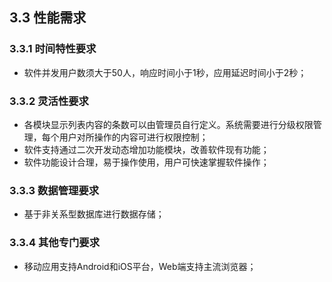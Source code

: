 
## 3.3 性能需求

### 3.3.1 时间特性要求

* 软件并发用户数须大于50人，响应时间小于1秒，应用延迟时间小于2秒；

### 3.3.2 灵活性要求

* 各模块显示列表内容的条数可以由管理员自行定义。系统需要进行分级权限管理，每个用户对所操作的内容可进行权限控制；
* 软件支持通过二次开发动态增加功能模块，改善软件现有功能；
* 软件功能设计合理，易于操作使用，用户可快速掌握软件操作；

### 3.3.3 数据管理要求

* 基于非关系型数据库进行数据存储；

### 3.3.4 其他专门要求

* 移动应用支持Android和iOS平台，Web端支持主流浏览器；


